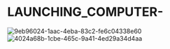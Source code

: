 # LAUNCHING_COMPUTER-

![9eb96024-1aac-4eba-83c2-fe6c04338e60](https://github.com/PIEspace/LAUNCHING_COMPUTER-/assets/134577378/efb0b7a1-3f46-4a69-90f3-d3e4e2e012a1)
![4024a68b-1cbe-465c-9a41-4ed29a34d4aa](https://github.com/PIEspace/LAUNCHING_COMPUTER-/assets/134577378/df0993d1-f6b9-4c87-a9c1-cdcdc63ba133)
